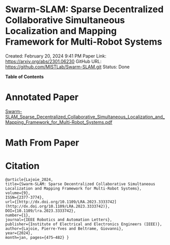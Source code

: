 # Swarm-SLAM: Sparse Decentralized Collaborative Simultaneous Localization and Mapping Framework for Multi-Robot Systems

Created: February 20, 2024 9:41 PM
Paper Link: https://arxiv.org/abs/2301.06230
GitHub URL: https://github.com/MISTLab/Swarm-SLAM.git
Status: Done

**Table of Contents**

# Annotated Paper

[Swarm-SLAM_Sparse_Decentralized_Collaborative_Simultaneous_Localization_and_Mapping_Framework_for_Multi-Robot_Systems.pdf](Swarm-SLAM%20Sparse%20Decentralized%20Collaborative%20Simu%205de30dba11f746be924990c7e9536727/Swarm-SLAM_Sparse_Decentralized_Collaborative_Simultaneous_Localization_and_Mapping_Framework_for_Multi-Robot_Systems.pdf)

# Math From Paper

# Citation

```
@article{Lajoie_2024,
title={Swarm-SLAM: Sparse Decentralized Collaborative Simultaneous Localization and Mapping Framework for Multi-Robot Systems},
volume={9},
ISSN={2377-3774},
url={[http://dx.doi.org/10.1109/LRA.2023.3333742](http://dx.doi.org/10.1109/LRA.2023.3333742)},
DOI={10.1109/lra.2023.3333742},
number={1},
journal={IEEE Robotics and Automation Letters},
publisher={Institute of Electrical and Electronics Engineers (IEEE)},
author={Lajoie, Pierre-Yves and Beltrame, Giovanni},
year={2024},
month=jan, pages={475–482} }
```